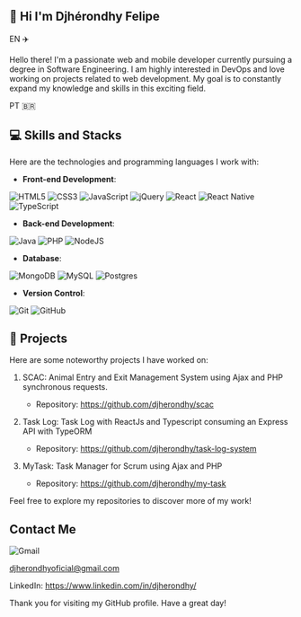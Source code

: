## 💾 Hi I'm Djhérondhy Felipe 
EN ✈️

Hello there! I'm a passionate web and mobile developer currently pursuing a degree in Software Engineering. I am highly interested in DevOps and love working on projects related to web development. My goal is to constantly expand my knowledge and skills in this exciting field.

PT 🇧🇷


## 💻 Skills and Stacks
Here are the technologies and programming languages I work with:

- **Front-end Development**: 

![HTML5](https://img.shields.io/badge/html5-%23E34F26.svg?style=for-the-badge&logo=html5&logoColor=white)
![CSS3](https://img.shields.io/badge/css3-%231572B6.svg?style=for-the-badge&logo=css3&logoColor=white)
![JavaScript](https://img.shields.io/badge/javascript-%23323330.svg?style=for-the-badge&logo=javascript&logoColor=%23F7DF1E)
![jQuery](https://img.shields.io/badge/jquery-%230769AD.svg?style=for-the-badge&logo=jquery&logoColor=white)
![React](https://img.shields.io/badge/react-%2320232a.svg?style=for-the-badge&logo=react&logoColor=%2361DAFB)
![React Native](https://img.shields.io/badge/react_native-%2320232a.svg?style=for-the-badge&logo=react&logoColor=%2361DAFB)
![TypeScript](https://img.shields.io/badge/typescript-%23007ACC.svg?style=for-the-badge&logo=typescript&logoColor=white)

- **Back-end Development**: 

![Java](https://img.shields.io/badge/java-%23ED8B00.svg?style=for-the-badge&logo=openjdk&logoColor=white)
![PHP](https://img.shields.io/badge/php-%23777BB4.svg?style=for-the-badge&logo=php&logoColor=white)
![NodeJS](https://img.shields.io/badge/node.js-6DA55F?style=for-the-badge&logo=node.js&logoColor=white)

- **Database**: 

![MongoDB](https://img.shields.io/badge/MongoDB-%234ea94b.svg?style=for-the-badge&logo=mongodb&logoColor=white)
![MySQL](https://img.shields.io/badge/mysql-%2300f.svg?style=for-the-badge&logo=mysql&logoColor=white)
![Postgres](https://img.shields.io/badge/postgres-%23316192.svg?style=for-the-badge&logo=postgresql&logoColor=white)

- **Version Control**: 

![Git](https://img.shields.io/badge/git-%23F05033.svg?style=for-the-badge&logo=git&logoColor=white)
![GitHub](https://img.shields.io/badge/github-%23121011.svg?style=for-the-badge&logo=github&logoColor=white)


## 📑 Projects
Here are some noteworthy projects I have worked on:

1. SCAC: Animal Entry and Exit Management System using Ajax and PHP synchronous requests.
   - Repository: https://github.com/djherondhy/scac

2. Task Log: Task Log with ReactJs and Typescript consuming an Express API with TypeORM
   - Repository: https://github.com/djherondhy/task-log-system
     
2. MyTask: Task Manager for Scrum using Ajax and PHP
   - Repository: https://github.com/djherondhy/my-task

Feel free to explore my repositories to discover more of my work!

## Contact Me

![Gmail](https://img.shields.io/badge/Gmail-D14836?style=for-the-badge&logo=gmail&logoColor=white)

djherondhyoficial@gmail.com

LinkedIn: https://www.linkedin.com/in/djherondhy/

Thank you for visiting my GitHub profile. Have a great day!

